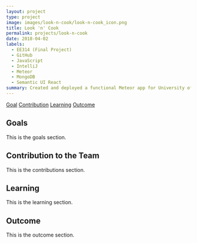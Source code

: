 ```yaml
---
layout: project
type: project
image: images/look-n-cook/look-n-cook_icon.png
title: Look 'n' Cook
permalink: projects/look-n-cook
date: 2018-04-02
labels:
  - EE314 (Final Project)
  - GitHub
  - JavaScript
  - IntelliJ
  - Meteor
  - MongoDB
  - Semantic UI React
summary: Created and deployed a functional Meteor app for University of Hawaii students to share recipes with each other.
---
```


<div class="ui four item menu">
  <a href="#" class="item">Goal</a>
  <a href="shaka-scheme.md" class="item">Contribution</a>
  <a href="#learning" class="item">Learning</a>
  <a href="#outcome" class="item">Outcome</a>
</div>

<h2 id="goal">Goals</h2>
<p>
This is the goals section.
</p>

<h2 id="contribution">Contribution to the Team</h2>
<p>
This is the contributions section.
</p>

<h2 id="Learning">Learning</h2>
<p>
This is the learning section.
</p>

<h2 id="outcome">Outcome</h2>
<p>
This is the outcome section.
</p>
